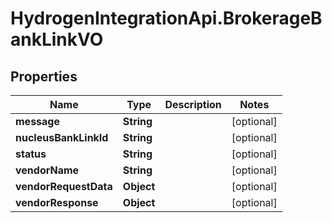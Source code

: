 # HydrogenIntegrationApi.BrokerageBankLinkVO

## Properties
Name | Type | Description | Notes
------------ | ------------- | ------------- | -------------
**message** | **String** |  | [optional] 
**nucleusBankLinkId** | **String** |  | [optional] 
**status** | **String** |  | [optional] 
**vendorName** | **String** |  | [optional] 
**vendorRequestData** | **Object** |  | [optional] 
**vendorResponse** | **Object** |  | [optional] 


